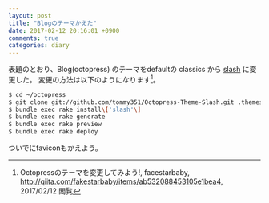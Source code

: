 ```yaml
---
layout: post
title: "Blogのテーマかえた"
date: 2017-02-12 20:16:01 +0900
comments: true
categories: diary
---
```


表題のとおり、Blog(octopress) のテーマをdefaultの classics から [slash](https://github.com/tommy351/Octopress-Theme-Slash) に変更した。
変更の方法は以下のようになります[^theme]。

```sh
$ cd ~/octopress
$ git clone git://github.com/tommy351/Octopress-Theme-Slash.git .themes/slash
$ bundle exec rake install\['slash'\]
$ bundle exec rake generate
$ bundle exec rake preview
$ bundle exec rake deploy
```

ついでにfaviconもかえよう。

[^theme]: Octopressのテーマを変更してみよう!, facestarbaby, http://qiita.com/fakestarbaby/items/ab532088453105e1bea4, 2017/02/12 閲覧
